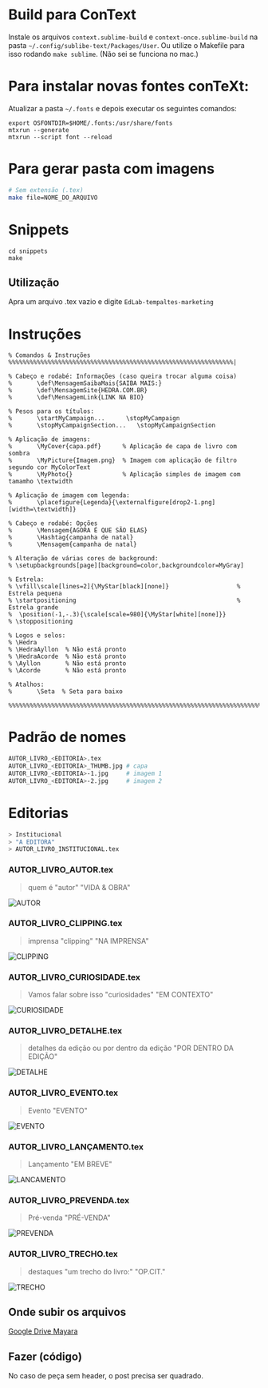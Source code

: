 # Build para ConText

Instale os arquivos `context.sublime-build` e `context-once.sublime-build` na pasta `~/.config/sublibe-text/Packages/User`.
Ou utilize o Makefile para isso rodando `make sublime`. (Não sei se funciona no mac.) 


# Para instalar novas fontes conTeXt:

Atualizar a pasta `~/.fonts` e depois executar os seguintes comandos:

```
export OSFONTDIR=$HOME/.fonts:/usr/share/fonts
mtxrun --generate
mtxrun --script font --reload
```

# Para gerar pasta com imagens

```sh
# Sem extensão (.tex)
make file=NOME_DO_ARQUIVO
```

# Snippets

```
cd snippets
make 
```

## Utilização

Apra um arquivo .tex vazio e digite `EdLab-tempaltes-marketing` 


# Instruções

```
% Comandos & Instruções %%%%%%%%%%%%%%%%%%%%%%%%%%%%%%%%%%%%%%%%%%%%%%%%%%%%%%%%%%%%%%%|

% Cabeço e rodabé: Informações (caso queira trocar alguma coisa)
%       \def\MensagemSaibaMais{SAIBA MAIS:}
%       \def\MensagemSite{HEDRA.COM.BR}
%       \def\MensagemLink{LINK NA BIO}

% Pesos para os títulos:
%       \startMyCampaign...      \stopMyCampaign
%       \stopMyCampaignSection...   \stopMyCampaignSection

% Aplicação de imagens: 
%       \MyCover{capa.pdf}      % Aplicação de capa de livro com sombra
%       \MyPicture{Imagem.png}  % Imagem com aplicação de filtro segundo cor MyColorText
%       \MyPhoto{}              % Aplicação simples de imagem com tamamho \textwidth

% Aplicação de imagem com legenda:      
%       \placefigure{Legenda}{\externalfigure[drop2-1.png][width=\textwidth]}

% Cabeço e rodabé: Opções
%       \Mensagem{AGORA É QUE SÃO ELAS}
%       \Hashtag{campanha de natal}
%       \Mensagem{campanha de natal}

% Alteração de várias cores de background:
% \setupbackgrounds[page][background=color,backgroundcolor=MyGray]

% Estrela: 
% \vfill\scale[lines=2]{\MyStar[black][none]}                   % Estrela pequena  
% \startpositioning                                             % Estrela grande
%  \position(-1,-.3){\scale[scale=980]{\MyStar[white][none]}}
% \stoppositioning

% Logos e selos:                
% \Hedra
% \HedraAyllon  % Não está pronto
% \HedraAcorde  % Não está pronto
% \Ayllon       % Não está pronto
% \Acorde       % Não está pronto

% Atalhos:                      
%       \Seta  % Seta para baixo

%%%%%%%%%%%%%%%%%%%%%%%%%%%%%%%%%%%%%%%%%%%%%%%%%%%%%%%%%%%%%%%%%%%%%%%%%%%%%%%%%%%%%%%|
```


# Padrão de nomes




```sh
AUTOR_LIVRO_<EDITORIA>.tex
AUTOR_LIVRO_<EDITORIA>_THUMB.jpg # capa
AUTOR_LIVRO_<EDITORIA>-1.jpg	 # imagem 1
AUTOR_LIVRO_<EDITORIA>-2.jpg	 # imagem 2
```

# Editorias

```sh
> Institucional
> "A EDITORA"
> AUTOR_LIVRO_INSTITUCIONAL.tex

```


### AUTOR_LIVRO_AUTOR.tex
> quem é "autor"
> "VIDA & OBRA"
> 

![AUTOR](modelos/AUTOR/AUTOR-0.png)


### AUTOR_LIVRO_CLIPPING.tex
> imprensa "clipping"
> "NA IMPRENSA"

![CLIPPING](modelos/CLIPPING/CLIPPING-0.png)

### AUTOR_LIVRO_CURIOSIDADE.tex
> Vamos falar sobre isso "curiosidades"
> "EM CONTEXTO"

![CURIOSIDADE](modelos/CURIOSIDADE/CURIOSIDADE-0.png)

### AUTOR_LIVRO_DETALHE.tex
> detalhes da edição ou por dentro da edição
> "POR DENTRO DA EDIÇÃO"

![DETALHE](modelos/DETALHE/DETALHE-0.png)

### AUTOR_LIVRO_EVENTO.tex
> Evento
> "EVENTO"

![EVENTO](modelos/EVENTO/EVENTO-0.png)

### AUTOR_LIVRO_LANÇAMENTO.tex
> Lançamento
> "EM BREVE"
> 
![LANCAMENTO](modelos/LANCAMENTO/LANCAMENTO-0.png)

### AUTOR_LIVRO_PREVENDA.tex
> Pré-venda
> "PRÉ-VENDA"

![PREVENDA](modelos/PREVENDA/PREVENDA-0.png)


### AUTOR_LIVRO_TRECHO.tex
> destaques "um trecho do livro:"
> "OP.CIT."

![TRECHO](modelos/TRECHO/TRECHO-0.png)

## Onde subir os arquivos

[Google Drive Mayara](https://drive.google.com/drive/u/4/folders/1etqbv6Ow5HCGbJ6AdRz2QPFBKKe26zCj)


## Fazer (código)

No caso de peça sem header, o post precisa ser quadrado.